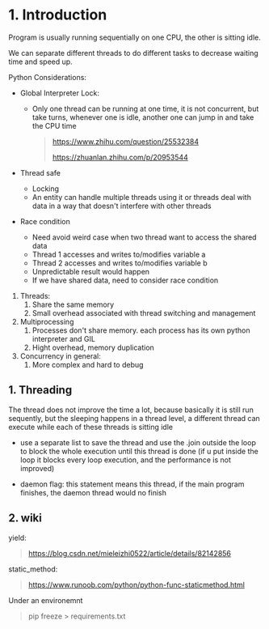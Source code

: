 # 1. Introduction

Program is usually running sequentially on one CPU, the other is sitting idle.

 We can separate different threads to do different tasks to decrease waiting time and speed up.





Python Considerations:

- Global Interpreter Lock:

  - Only one thread can be running at one time, it is not concurrent, but take turns, whenever one is idle, another one can jump in and take the CPU time

    > https://www.zhihu.com/question/25532384
    >
    > https://zhuanlan.zhihu.com/p/20953544

- Thread safe

  - Locking
  - An entity can handle multiple threads using it or threads deal with data in a way that doesn't interfere with other threads

- Race condition

  - Need avoid weird case when two thread want to access the shared data
  - Thread 1 accesses and writes to/modifies variable a
  - Thread 2 accesses and writes to/modifies variable b
  - Unpredictable result would happen
  - If we have shared data, need to consider race condition



1. Threads:
   1. Share the same memory
   2. Small overhead associated with thread switching and management
2. Multiprocessing
   1. Processes don't share memory. each process has its own python interpreter and GIL
   2. Hight overhead, memory duplication
3. Concurrency in general:
   1. More complex and hard to debug



## 1. Threading

The thread does not improve the time a lot, because basically it is still run sequently, but the sleeping happens in a thread level, a different thread can execute while each of these threads is sitting idle



- use a separate list to save the thread and use the .join outside the loop to block the whole execution until this thread is done (if u put inside the loop it blocks every loop execution, and the performance is not improved) 

- daemon flag: this statement means this thread, if the main program finishes, the daemon thread would no  finish



## 2. wiki



yield:

> https://blog.csdn.net/mieleizhi0522/article/details/82142856

static_method:

> https://www.runoob.com/python/python-func-staticmethod.html



Under an environemnt

> pip freeze > requirements.txt